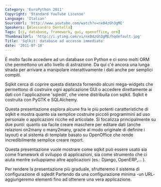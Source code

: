 ```yaml
---
Category: 'EuroPython 2011'
Copyright: 'Standard YouTube License'
Language: 'Italian'
SourceUrl: 'http://www.youtube.com/watch?v=nx04zGh3gME'
Speakers: [Alessandro Dentella]
Tags: [ci, database, framework, gui, openoffice, orm]
ThumbnailUrl: 'http://i.ytimg.com/vi/nx04zGh3gME/hqdefault.jpg'
Title: 'Sqlkit: database ad accesso immediato'
date: '2011-07-18'
---
```

È molto facile accedere ad un database con Python e ci sono molti ORM che
permettono un alto livello di astrazione. Da qui c'é ancora una lunga strada
per arrivare a manipolare interattivamente i dati anche per semplici compiti.

Sqlkit cerca di coprire questa distanza fornendo alcuni mega-widgets che
permettono di costruire ogni applicazione GUI o accedere direttamente ai dati
con l'applicazione 'sqledit', che viene distribuita con sqlkit. Sqlkit è
costruita con PyGTK e SQLAlchemy.

Questa presentazione esplora alcune fra le più potenti caratteristiche di
sqlkit e mostra quanto sia semplice costruire piccoli programmini ad uso
personale o applicazioni ricche ed articolate. Si focalizza principalmente su
due punti: quanto sia facile creare maschere per editare dati (anche relazioni
on2many o many2many, grazie al modo originale di definire i layout) e al
sistema di template basato su OpenOffice che rende incredibilmente semplice
creare report.

Questa presentazione vuole mostrare come sqlkit può essere usato sia come
framework di sviluppo di applicazioni, sia come strumento che ci aiuta mentre
sviluppiamo altre applicazioni (es.: Django, OpenERP,… ).

Per rendere la presentazione più graduale, sfrutteremo il sistema di
configurazione di sqledit Partendo da una configurazione minima -un URL-
aggiungeremo elementi fino ad ottenere una vera applicazione.
